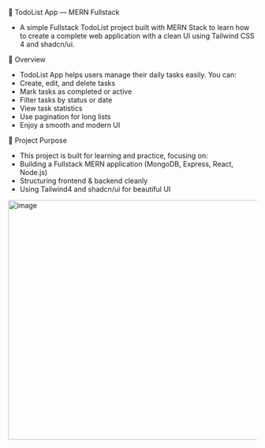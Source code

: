📝 TodoList App — MERN Fullstack
- A simple Fullstack TodoList project built with MERN Stack to learn how to create a complete web application with a clean UI using Tailwind CSS 4 and shadcn/ui.
  
🌟 Overview
- TodoList App helps users manage their daily tasks easily.
You can:
- Create, edit, and delete tasks
- Mark tasks as completed or active
- Filter tasks by status or date
- View task statistics
- Use pagination for long lists
- Enjoy a smooth and modern UI

🎯 Project Purpose
- This project is built for learning and practice, focusing on:
- Building a Fullstack MERN application (MongoDB, Express, React, Node.js)
- Structuring frontend & backend cleanly
- Using Tailwind4 and shadcn/ui for beautiful UI

<img width="985" height="486" alt="image" src="https://github.com/user-attachments/assets/468a38dc-8605-40d5-8448-462b2802de2a" />
